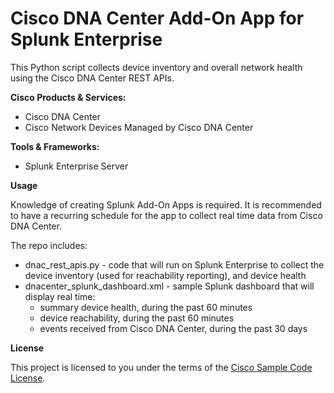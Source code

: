# Cisco DNA Center Add-On App for Splunk Enterprise


This Python script collects device inventory and overall network health using the Cisco DNA Center REST APIs.

**Cisco Products & Services:**

- Cisco DNA Center
- Cisco Network Devices Managed by Cisco DNA Center

**Tools & Frameworks:**

- Splunk Enterprise Server

**Usage**

Knowledge of creating Splunk Add-On Apps is required.
It is recommended to have a recurring schedule for the app to collect real time data from Cisco DNA Center.

The repo includes:
 - dnac_rest_apis.py - code that will run on Splunk Enterprise to collect the device inventory (used for reachability
 reporting), and device health
 - dnacenter_splunk_dashboard.xml - sample Splunk dashboard that will display real time:
   - summary device health, during the past 60 minutes
   - device reachability, during the past 60 minutes
   - events received from Cisco DNA Center, during the past 30 days



**License**

This project is licensed to you under the terms of the [Cisco Sample Code License](./LICENSE).

